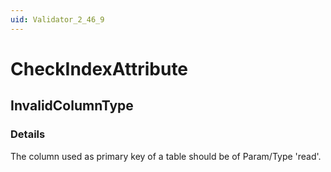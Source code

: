```yaml
---
uid: Validator_2_46_9
---
```


# CheckIndexAttribute

## InvalidColumnType

<!-- Description, Properties, ... sections are auto-generated. -->
<!-- REPLACE ME AUTO-GENERATION -->

### Details

The column used as primary key of a table should be of Param/Type 'read'.

<!-- Uncomment to add example code -->
<!--### Example code-->
